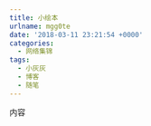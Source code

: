 ```yaml
---
title: 小绘本
urlname: mgg0te
date: '2018-03-11 23:21:54 +0000'
categories:
  - 网络集锦
tags:
  - 小灰灰
  - 博客
  - 随笔
---
```


内容
